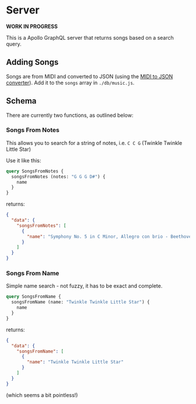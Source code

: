 # Server

**WORK IN PROGRESS**

This is a Apollo GraphQL server that returns songs based on a search query.

## Adding Songs

Songs are from MIDI and converted to JSON (using the [MIDI to JSON converter](https://www.visipiano.com/midi-to-json-converter/)). Add it to the `songs` array in `./db/music.js`.

## Schema

There are currently two functions, as outlined below:

### Songs From Notes

This allows you to search for a string of notes, i.e. `C C G` (Twinkle Twinkle Little Star)

Use it like this:

```graphql
query SongsFromNotes {
  songsFromNotes (notes: "G G G D#") {
    name
  }
}
```

returns:

```json
{
  "data": {
    "songsFromNotes": [
      {
        "name": "Symphony No. 5 in C Minor, Allegro con brio - Beethoven"
      }
    ]
  }
}
```

### Songs From Name

Simple name search - not fuzzy, it has to be exact and complete.

```graphql
query SongsFromName {
  songsFromName (name: "Twinkle Twinkle Little Star") {
    name
  }
}
```

returns:
```json
{
  "data": {
    "songsFromName": [
      {
        "name": "Twinkle Twinkle Little Star"
      }
    ]
  }
}
```
(which seems a bit pointless!)
